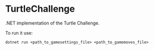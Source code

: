 # TurtleChallenge
.NET implementation of the Turtle Challenge.

To run it use:

`dotnet run <path_to_gamesettings_file> <path_to_gamemoves_file>`
